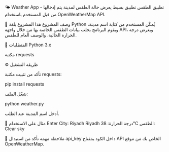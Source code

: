 
🌤️ Weather App - تطبيق الطقس
تطبيق بسيط يعرض حالة الطقس لمدينة يتم إدخالها من قبل المستخدم باستخدام OpenWeatherMap API.

📌 وصف المشروع
هذا المشروع بلغة Python يُمكّن المستخدم من كتابة اسم مدينة، ويقوم البرنامج بجلب بيانات الطقس الخاصة بها من خلال واجهة API، ويعرض درجة الحرارة الحالية، والوصف العام للطقس.

🧰 المتطلبات
Python 3.x

مكتبة requests

⚙️ طريقة التشغيل

تأكد من تثبيت مكتبة requests:


pip install requests

شغّل الملف:


python weather.py

أدخل اسم المدينة عند الطلب.

🧪 مثال على الاستخدام
Enter City: Riyadh
Riyadh
درجة الحرارة: 38°C
الطقس: Clear sky

🔑 ملاحظة مهمة
تأكد من استبدال api_key داخل الكود بمفتاح API الخاص بك من موقع OpenWeatherMap.
